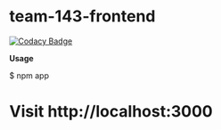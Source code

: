 # team-143-frontend

[![Codacy Badge](https://api.codacy.com/project/badge/Grade/973932c99e27416ba7194d4882472c70)](https://app.codacy.com/gh/BuildForSDG/team-143-frontend?utm_source=github.com&utm_medium=referral&utm_content=BuildForSDG/team-143-frontend&utm_campaign=Badge_Grade_Dashboard)

<b>Usage</b>

$ npm app


# Visit http://localhost:3000
